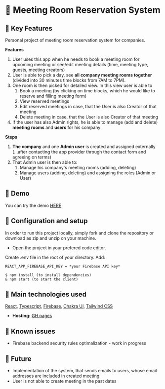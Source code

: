 # 👔 Meeting Room Reservation System

## 🔸 Key Features

Personal project of meeting room reservation system for companies.

**Features**

1. User uses this app when he needs to book a meeting room for upcoming meeting or see/edit meeting details (time, meeting type, guests, meeting creators)
2. User is able to pick a day, see **all company meeting rooms together** (divided into 30 minutes time blocks from 7AM to 7PM).
3. One room is then picked for detailed view. In this view user is able to
   1. Book a meeting (by clicking on time blocks, which he would like to reserve and filling meeting form)
   2. View reserved meetings
   3. Edit reserved meetings in case, that the User is also Creator of that meeting
   4. Delete meeting in case, that the User is also Creator of that meeting
4. If the user has also Admin rights, he is able to manage (add and delete) **meeting** **rooms** and **users** for his company

**Steps**

1. **The company** and one **Admin user** is created and assigned externally (…after contacting the app provider through the contact form and agreeing on terms)
2. That Admin user is then able to:
   1. Manage his company's meeting rooms (adding, deleting)
   2. Manage users (adding, deleting) and assigning the roles (Admin or User)

## 🔸 Demo

You can try the demo [HERE](TBD)

## 🔸 Configuration and setup

In order to run this project locally, simply fork and clone the repository or download as zip and unzip on your machine.

- Open the project in your prefered code editor.

Create .env file in the root of your directory. Add:

```
REACT_APP_FIREBASE_API_KEY = *your Firebase API key*
```

```
$ npm install (to install dependencies)
& npm start (to start the client)
```

## 🔸 Main technologies used

[React](https://reactjs.org/), [Typescript](https://www.typescriptlang.org/), [Firebase](https://firebase.google.com/), [Chakra UI](https://chakra-ui.com/), [Tailwind CSS](https://tailwindcss.com/)

- <b>Hosting:</b>
  [GH pages](https://pages.github.com/)

## 🔸 Known issues

- Firebase backend security rules optimalization - work in progress

## 🔸 Future

- Implementation of the system, that sends emails to users, whose email addresses are included in created meeting
- User is not able to create meeting in the past dates

